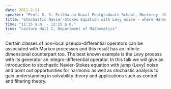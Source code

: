 ```yaml
---
date: 2011-2-11
speaker: "Prof. S. S. Sritharan Naval Postgraduate School, Monterey, USA"
title: "Stochastic Navier-Stokes Equation with Levy noise - where Harmonic Analysis and Stochastic Analysis Meet"
time: "11:15 a.m. - 12:15 p.m." 
time: "Lecture Hall I, Department of Mathematics"
---
```

Certain classes of non-local pseudo-differential operators can be
associated with Markov processes and this result has an infinite
dimensional counterpart too. The best known example is the Levy process
with its generator an integro-differential operator. In this talk we
will give an introduction to stochastic Navier-Stokes equation with
jump (Levy) noise and point out opportunities for harmonic as well as
stochastic analysis to gain understanding in solvability theory and
applications such as control and filtering theory.
